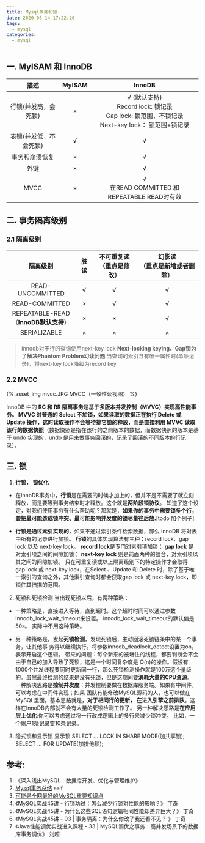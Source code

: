 ```yaml
---
title: Mysql事务和锁
date: 2020-08-14 17:22:20
tags:
  - mysql
categories:  
  - mysql
---
```


<p></p>
<!-- more -->

## 一. MyISAM 和 InnoDB

  描述  | MyISAM  |  InnoDB 
  :-: | :-: | :-: 
  行锁(并发高，会死锁)| × | √ (默认支持)<br>Record lock: 锁记录<br>Gap lock: 锁范围，不锁记录<br>Next-key lock： 锁范围+锁记录
  表锁(并发低，不会死锁)| √ |  √
  事务和崩溃恢复| × |  √
  外键| × |  √
  MVCC| × |  √ <br> 在READ COMMITTED 和 REPEATABLE READ时有效 


## 二. 事务隔离级别

### 2.1 隔离级别
隔离级别| 脏读|  不可重复读<br>（重点是修改）| 幻影读<br>（重点是新增或者删除）
:-: | :-: | :-: | :-:
READ-UNCOMMITTED|  √| √| √
READ-COMMITTED|  ×| √| √
REPEATABLE-READ<br>（**InnoDB默认支持**）| ×| ×| √
SERIALIZABLE|  ×| ×| ×

> innodb对于行的查询使用next-key lock
  **Next-locking keying、Gap锁为了解决Phantom Problem幻读问题**
  当查询的索引含有唯一属性时(单条记录)，将next-key lock降级为record key

### 2.2 MVCC
{% asset_img  mvcc.JPG  MVCC（一致性读视图） %}

InnoDB 中的 **RC 和 RR 隔离事务**是基于**多版本并发控制（MVVC）**实现高性能事务。
**MVVC 对普通的 Select 不加锁**，如果读取的数据正在执行 Delete 或 Update 操作，这时读取操作不会等待排它锁的释放，而是**直接利用 MVVC 读取该行的数据快照**（数据快照是指在该行的之前版本的数据，而数据快照的版本是基于 undo 实现的，undo 是用来做事务回滚的，记录了回滚的不同版本的行记录）。
  

## 三. 锁
1. **行锁， 锁优化**
+ 在InnoDB事务中，**行锁**是在需要的时候才加上的，但并不是不需要了就立刻释放，而是要等到事务结束时才释放。这个就是**两阶段锁协议**。
知道了这个设定，对我们使用事务有什么帮助呢？那就是，**如果你的事务中需要锁多个行，要把最可能造成锁冲突、最可能影响并发度的锁尽量往后放.**[todo 加个例子]

+ **行锁是通过索引实现的**，如果不通过索引条件检索数据，那么 InnoDB 将对表中所有的记录进行加锁。
**行锁**的具体实现算法有三种：record lock、gap lock 以及 next-key lock。
**record lock**是专门对索引项加锁；
**gap lock** 是对索引项之间的间隙加锁；
**next-key lock** 则是前面两种的组合，对索引项以其之间的间隙加锁。
只在可重复读或以上隔离级别下的特定操作才会取得 gap lock 或 next-key lock，在Select 、Update 和 Delete 时，除了基于唯一索引的查询之外，其他索引查询时都会获取gap lock 或 next-key lock，即锁住其扫描的范围。

2. 死锁和死锁检测
当出现死锁以后，有两种策略：
+ 一种策略是，直接进入等待，直到超时。这个超时时间可以通过参数
innodb_lock_wait_timeout来设置。
innodb_lock_wait_timeout的默认值是50s。 实际中不用这种策略。

+ 另一种策略是，发起**死锁检测**，发现死锁后，主动回滚死锁链条中的某一个事务，让其他事
务得以继续执行。将参数innodb_deadlock_detect设置为on，表示开启这个逻辑。
带来的问题：每个新来的被堵住的线程，都要判断会不会由于自己的加入导致了死锁，这是一个时间复杂度是
O(n)的操作。假设有1000个并发线程要同时更新同一行，那么死锁检测操作就是100万这个量级
的。虽然最终检测的结果是没有死锁，但是这期间要**消耗大量的CPU资源**。
一种解决思路是**控制并发度**：并发控制要做在数据库服务端。如果有中间件，可以考虑在中间件实现；如果
团队有能修改MySQL源码的人，也可以做在MySQL里面。基本思路就是，**对于相同行的更新，
在进入引擎之前排队**。这样在InnoDB内部就不会有大量的死锁检测工作了。
另一种解决思路是**在应用层上优化**:你可以考虑通过将一行改成逻辑上的多行来减少锁冲突。 比如，一个账户1条记录变10条记录。

3. 隐式锁和显示锁
显示锁
SELECT ... LOCK IN SHARE MODE(加共享锁);
SELECT ... FOR UPDATE(加排他锁);

## 参考:
1. 《深入浅出MySQL：数据库开发、优化与管理维护》 
4. [Mysql事务总结](../../../../2015/02/21/transaction/) self
6. [可能是全网最好的MySQL重要知识点](https://mp.weixin.qq.com/s/M1dLLuePpdM9vA3F1uJGyw)  
12. 《MySQL实战45讲 - 行锁功过：怎么减少行锁对性能的影响？》  丁奇
13. 《MySQL实战45讲 - 为什么这些SQL语句逻辑相同性能却差异巨大？》  丁奇
2. 《MySQL实战45讲 - 03 | 事务隔离：为什么你改了我还看不见？ 》  丁奇
3. 《Java性能调优实战进入课程 - 33 | MySQL调优之事务：高并发场景下的数据库事务调优》  刘超




